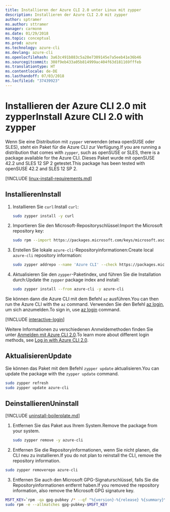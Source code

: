 ```yaml
---
title: Installieren der Azure CLI 2.0 unter Linux mit zypper
description: Installieren der Azure CLI 2.0 mit zypper
author: sptramer
ms.author: sttramer
manager: carmonm
ms.date: 01/29/2018
ms.topic: conceptual
ms.prod: azure
ms.technology: azure-cli
ms.devlang: azure-cli
ms.openlocfilehash: 3a63c491b883c5a28e7309145e7a5eeb41e36b46
ms.sourcegitcommit: 308f9eb433a05b814999ac404f63d181169fffeb
ms.translationtype: HT
ms.contentlocale: de-DE
ms.lasthandoff: 07/03/2018
ms.locfileid: "37439923"
---
```

# <a name="install-azure-cli-20-with-zypper"></a><span data-ttu-id="8408a-103">Installieren der Azure CLI 2.0 mit zypper</span><span class="sxs-lookup"><span data-stu-id="8408a-103">Install Azure CLI 2.0 with zypper</span></span>

<span data-ttu-id="8408a-104">Wenn Sie eine Distribution mit `zypper` verwenden (etwa openSUSE oder SLES), steht ein Paket für die Azure CLI zur Verfügung.</span><span class="sxs-lookup"><span data-stu-id="8408a-104">If you are running a distribution that comes with `zypper`, such as openSUSE or SLES, there is a package available for the Azure CLI.</span></span> <span data-ttu-id="8408a-105">Dieses Paket wurde mit openSUSE 42.2 und SLES 12 SP 2 getestet.</span><span class="sxs-lookup"><span data-stu-id="8408a-105">This package has been tested with openSUSE 42.2 and SLES 12 SP 2.</span></span>

[!INCLUDE [linux-install-requirements.md](includes/linux-install-requirements.md)]

## <a name="install"></a><span data-ttu-id="8408a-106">Installieren</span><span class="sxs-lookup"><span data-stu-id="8408a-106">Install</span></span>

1. <span data-ttu-id="8408a-107">Installieren Sie `curl`:</span><span class="sxs-lookup"><span data-stu-id="8408a-107">Install `curl`:</span></span>

   ```bash
   sudo zypper install -y curl
   ```

2. <span data-ttu-id="8408a-108">Importieren Sie den Microsoft-Repositoryschlüssel:</span><span class="sxs-lookup"><span data-stu-id="8408a-108">Import the Microsoft repository key:</span></span>

   ```bash
   sudo rpm --import https://packages.microsoft.com/keys/microsoft.asc
   ```

3. <span data-ttu-id="8408a-109">Erstellen Sie lokale `azure-cli`-Repositoryinformationen:</span><span class="sxs-lookup"><span data-stu-id="8408a-109">Create local `azure-cli` repository information:</span></span>

   ```bash
   sudo zypper addrepo --name 'Azure CLI' --check https://packages.microsoft.com/yumrepos/azure-cli azure-cli
   ```

4. <span data-ttu-id="8408a-110">Aktualisieren Sie den `zypper`-Paketindex, und führen Sie die Installation durch:</span><span class="sxs-lookup"><span data-stu-id="8408a-110">Update the `zypper` package index and install:</span></span>

   ```bash
   sudo zypper install --from azure-cli -y azure-cli
   ```

<span data-ttu-id="8408a-111">Sie können dann die Azure CLI mit dem Befehl `az` ausführen.</span><span class="sxs-lookup"><span data-stu-id="8408a-111">You can then run the Azure CLI with the `az` command.</span></span> <span data-ttu-id="8408a-112">Verwenden Sie den Befehl [az login](/cli/azure/reference-index#az-login), um sich anzumelden.</span><span class="sxs-lookup"><span data-stu-id="8408a-112">To sign in, use [az login](/cli/azure/reference-index#az-login) command.</span></span>

[!INCLUDE [interactive-login](includes/interactive-login.md)]

<span data-ttu-id="8408a-113">Weitere Informationen zu verschiedenen Anmeldemethoden finden Sie unter [Anmelden mit Azure CLI 2.0](authenticate-azure-cli.md).</span><span class="sxs-lookup"><span data-stu-id="8408a-113">To learn more about different login methods, see [Log in with Azure CLI 2.0](authenticate-azure-cli.md).</span></span>

## <a name="update"></a><span data-ttu-id="8408a-114">Aktualisieren</span><span class="sxs-lookup"><span data-stu-id="8408a-114">Update</span></span>

<span data-ttu-id="8408a-115">Sie können das Paket mit dem Befehl `zypper update` aktualisieren.</span><span class="sxs-lookup"><span data-stu-id="8408a-115">You can update the package with the `zypper update` command.</span></span>

```bash
sudo zypper refresh
sudo zypper update azure-cli
```

## <a name="uninstall"></a><span data-ttu-id="8408a-116">Deinstallieren</span><span class="sxs-lookup"><span data-stu-id="8408a-116">Uninstall</span></span>

[!INCLUDE [uninstall-boilerplate.md](includes/uninstall-boilerplate.md)]

1. <span data-ttu-id="8408a-117">Entfernen Sie das Paket aus Ihrem System.</span><span class="sxs-lookup"><span data-stu-id="8408a-117">Remove the package from your system.</span></span>

    ```bash
    sudo zypper remove -y azure-cli
    ```

2. <span data-ttu-id="8408a-118">Entfernen Sie die Repositoryinformationen, wenn Sie nicht planen, die CLI neu zu installieren.</span><span class="sxs-lookup"><span data-stu-id="8408a-118">If you do not plan to reinstall the CLI, remove the repository information.</span></span>

  ```bash
  sudo zypper removerepo azure-cli
  ```

3. <span data-ttu-id="8408a-119">Entfernen Sie auch den Microsoft GPG-Signaturschlüssel, falls Sie die Repositoryinformationen entfernt haben.</span><span class="sxs-lookup"><span data-stu-id="8408a-119">If you removed the repository information, also remove the Microsoft GPG signature key.</span></span>

  ```bash
  MSFT_KEY=`rpm -qa gpg-pubkey /* --qf "%{version}-%{release} %{summary}\n" | grep Microsoft | awk '{print $1}'`
  sudo rpm -e --allmatches gpg-pubkey-$MSFT_KEY
  ```

